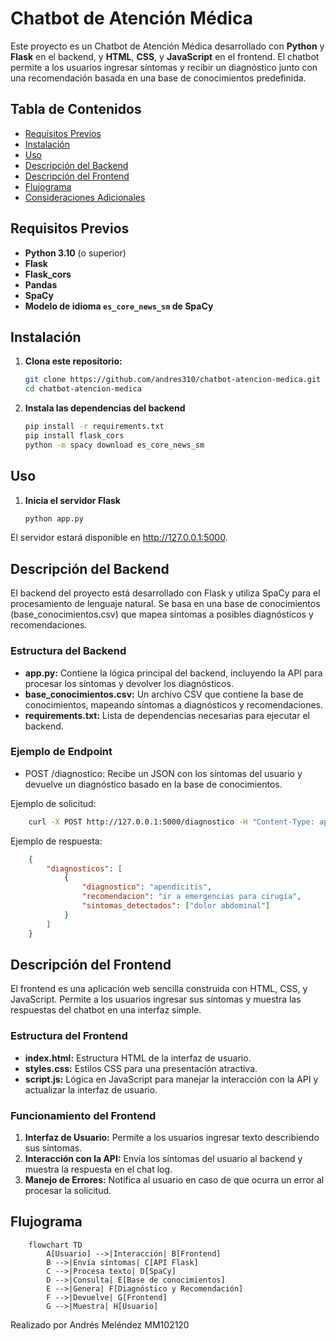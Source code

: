 # Chatbot de Atención Médica

Este proyecto es un Chatbot de Atención Médica desarrollado con **Python** y **Flask** en el backend, y **HTML**, **CSS**, y **JavaScript** en el frontend. El chatbot permite a los usuarios ingresar síntomas y recibir un diagnóstico junto con una recomendación basada en una base de conocimientos predefinida.

## Tabla de Contenidos

- [Requisitos Previos](#requisitos-previos)
- [Instalación](#instalación)
- [Uso](#uso)
- [Descripción del Backend](#descripción-del-backend)
- [Descripción del Frontend](#descripción-del-frontend)
- [Flujograma](#flujograma)
- [Consideraciones Adicionales](#consideraciones-adicionales)

## Requisitos Previos

- **Python 3.10** (o superior)
- **Flask**
- **Flask_cors**
- **Pandas**
- **SpaCy**
- **Modelo de idioma `es_core_news_sm` de SpaCy**

## Instalación

1. **Clona este repositorio:**

   ```bash
   git clone https://github.com/andres310/chatbot-atencion-medica.git
   cd chatbot-atencion-medica
   ```

2. **Instala las dependencias del backend**

    ```bash
    pip install -r requirements.txt
    pip install flask_cors
    python -m spacy download es_core_news_sm
    ```

## Uso

1. **Inicia el servidor Flask**

    ```bash
    python app.py
    ```

El servidor estará disponible en http://127.0.0.1:5000.

## Descripción del Backend

El backend del proyecto está desarrollado con Flask y utiliza SpaCy para el procesamiento de lenguaje natural. Se basa en una base de conocimientos (base_conocimientos.csv) que mapea síntomas a posibles diagnósticos y recomendaciones.

### Estructura del Backend
- **app.py:** Contiene la lógica principal del backend, incluyendo la API para procesar los síntomas y devolver los diagnósticos.
- **base_conocimientos.csv:** Un archivo CSV que contiene la base de conocimientos, mapeando síntomas a diagnósticos y recomendaciones.
- **requirements.txt:** Lista de dependencias necesarias para ejecutar el backend.

### Ejemplo de Endpoint
- POST /diagnostico: Recibe un JSON con los síntomas del usuario y devuelve un diagnóstico basado en la base de conocimientos.

Ejemplo de solicitud:

```bash
    curl -X POST http://127.0.0.1:5000/diagnostico -H "Content-Type: application/json" -d '{"sintomas": "Tengo dolor abdominal"}'
```


Ejemplo de respuesta:

```json
    {
        "diagnosticos": [
            {
                "diagnostico": "apendicitis",
                "recomendacion": "ir a emergencias para cirugía",
                "sintomas_detectados": ["dolor abdominal"]
            }
        ]
    }
```


## Descripción del Frontend

El frontend es una aplicación web sencilla construida con HTML, CSS, y JavaScript. Permite a los usuarios ingresar sus síntomas y muestra las respuestas del chatbot en una interfaz simple.

### Estructura del Frontend

- **index.html:** Estructura HTML de la interfaz de usuario.
- **styles.css:** Estilos CSS para una presentación atractiva.
- **script.js:** Lógica en JavaScript para manejar la interacción con la API y actualizar la interfaz de usuario.

### Funcionamiento del Frontend
1. **Interfaz de Usuario:** Permite a los usuarios ingresar texto describiendo sus síntomas.
2. **Interacción con la API:** Envía los síntomas del usuario al backend y muestra la respuesta en el chat log.
3. **Manejo de Errores:** Notifica al usuario en caso de que ocurra un error al procesar la solicitud.

## Flujograma

```mermaid
    flowchart TD
        A[Usuario] -->|Interacción| B[Frontend]
        B -->|Envía síntomas| C[API Flask]
        C -->|Procesa texto| D[SpaCy]
        D -->|Consulta| E[Base de conocimientos]
        E -->|Genera| F[Diagnóstico y Recomendación]
        F -->|Devuelve| G[Frontend]
        G -->|Muestra| H[Usuario]
```

Realizado por Andrés Meléndez MM102120
